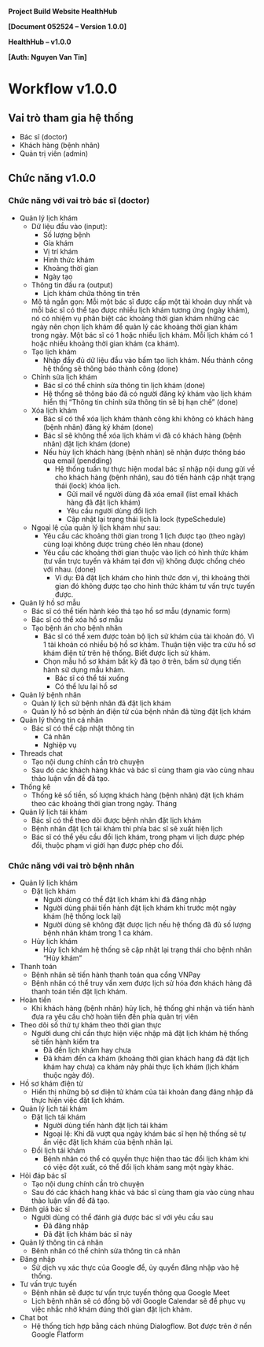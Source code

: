 **Project Build Website HealthHub**

**[Document 052524 – Version 1.0.0]**

**HealthHub – v1.0.0** 

**[Auth: Nguyen Van Tin]**
# **Workflow v1.0.0** 
## **Vai trò tham gia hệ thống**
- Bác sĩ (doctor)
- Khách hàng (bệnh nhân)
- Quản trị viên (admin)
## **Chức năng v1.0.0**
### **Chức năng với vai trò bác sĩ (doctor)**
- Quản lý lịch khám
  - Dữ liệu đầu vào (input): 
    - Số lượng bệnh
    - Gía khám
    - Vị trí khám
    - Hình thức khám
    - Khoảng thời gian
    - Ngày tạo
  - Thông tin đầu ra (output)
    - Lịch khám chứa thông tin trên
  - Mô tả ngắn gọn: Mỗi một bác sĩ được cấp một tài khoản duy nhất và mỗi bác sĩ có thể tạo được nhiều lịch khám tương ứng (ngày khám), nó có nhiệm vụ phân biệt các khoảng thời gian khám những các ngày nên chọn lịch khám để quản lý các khoảng thời gian khám trong ngày. Một bác sĩ có 1 hoặc nhiều lịch khám. Mỗi lịch khám có 1 hoặc nhiều khoảng thời gian khám (ca khám).
  - Tạo lịch khám
    - Nhập đẩy đủ dữ liệu đầu vào bấm tạo lịch khám. Nếu thành công hệ thống sẽ thông báo thành công (done)
  - Chỉnh sửa lịch khám
    - Bác sĩ có thể chỉnh sửa thông tin lịch khám (done)
    - Hệ thống sẽ thông báo đã có người đăng ký khám vào lịch khám hiển thị “Thông tin chỉnh sửa thông tin sẽ bị hạn chế” (done)
  - Xóa lịch khám
    - Bác sĩ có thể xóa lịch khám thành công khi không có khách hàng (bệnh nhân) đăng ký khám (done)
    - Bác sĩ sẽ không thể xóa lịch khám vì đã có khách hàng (bệnh nhân) đặt lịch khám (done)
    - Nếu hủy lịch khách hàng (bệnh nhân) sẽ nhận được thông báo qua email (pendding)
      - Hệ thống tuần tự thực hiện modal bác sĩ nhập nội dung gửi về cho khách hàng (bệnh nhân), sau đó tiến hành cập nhật trạng thái (lock) khóa lịch.
        - Gửi mail về người dùng đã xóa email (list email khách hàng đã đặt lịch khám)
        - Yêu cầu người dùng đổi lịch 
        - Cập nhật lại trạng thái lịch là lock (typeSchedule)
  - Ngoại lệ của quản lý lịch khám như sau:
    - Yêu cầu các khoảng thời gian trong 1 lịch được tạo (theo ngày) cùng loại không được trùng chéo lên nhau (done)
    - Yêu cầu các khoảng thời gian thuộc vào lịch có hình thức khám (tư vấn trực tuyến và khám tại đơn vị) không được chồng chéo với nhau. (done)
      - Ví dụ: Đã đặt lịch khám cho hình thức đơn vị, thì khoảng thời gian đó không được tạo cho hình thức khám tư vấn trực tuyến được.
- Quản lý hồ sơ mẫu
  - Bác sĩ có thể tiến hành kéo thả tạo hồ sơ mẫu (dynamic form)
  - Bác sĩ có thể xóa hồ sơ mẫu
  - Tạo bệnh án cho bệnh nhân
    - Bác sĩ có thể xem được toàn bộ lịch sử khám của tài khoản đó. Vì 1 tài khoản có nhiều bộ hồ sơ khám. Thuận tiện việc tra cứu hồ sơ khám điện tử trên hệ thống. Biết được lịch sử khám.
    - Chọn mẫu hồ sơ khám bất kỳ đã tạo ở trên, bấm sử dụng tiến hành sử dụng mẫu khám.
      - Bác sĩ có thể tái xuống
      - Có thể lưu lại hồ sơ
- Quản lý bệnh nhân
  - Quản lý lịch sử bệnh nhân đã đặt lịch khám
  - Quản lý hồ sơ bệnh án điện tử của bệnh nhân đã từng đặt lịch khám
- Quản lý thông tin cá nhân
  - Bác sĩ có thể cập nhật thông tin
    - Cá nhân
    - Nghiệp vụ
- Threads chat
  - Tạo nội dung chính cần trò chuyện
  - Sau đó các khách hàng khác và bác sĩ cùng tham gia vào cùng nhau thảo luận vấn đề đã tạo.
- Thống kê
  - Thống kê số tiền, số lượng khách hàng (bệnh nhân) đặt lịch khám theo các khoảng thời gian trong ngày. Tháng
- Quản lý lịch tái khám
  - Bác sĩ có thể theo dõi được bệnh nhân đặt lịch khám
  - Bệnh nhân đặt lịch tái khám thì phía bác sĩ sẽ xuất hiện lịch
  - Bác sĩ có thể yêu cầu đổi lịch khám, trong phạm vi lịch được phép đổi, thuộc phạm vi giới hạn được phép cho đổi.
### **Chức năng với vai trò bệnh nhân**
- Quản lý lịch khám
  - Đặt lịch khám
    - Người dùng có thể đặt lịch khám khi đã đăng nhập
    - Người dùng phải tiến hành đặt lịch khám khi trước một ngày khám (hệ thống lock lại)
    - Người dùng sẽ không đặt được lịch nếu hệ thống đã đủ số lượng bệnh nhân khám trong 1 ca khám.
  - Hủy lịch khám
    - Hủy lịch khám hệ thống sẽ cập nhật lại trạng thái cho bệnh nhân “Hủy khám”
- Thanh toán
  - Bệnh nhân sẽ tiến hành thanh toán qua cổng VNPay
  - Bệnh nhân có thể truy vấn xem được lịch sử hóa đơn khách hàng đã thanh toán tiền đặt lịch khám.
- Hoàn tiền
  - Khi khách hàng (bệnh nhân) hủy lịch, hệ thống ghi nhận và tiến hành đưa ra yêu cầu chờ hoàn tiền đến phía quản trị viên
- Theo dõi số thứ tự khám theo thời gian thực
  - Người dung chỉ cần thực hiện việc nhập mã đặt lịch khám hệ thống sẽ tiến hành kiểm tra
    - Đã đến lịch khám hay chưa
    - Đã khám đến ca khám (khoảng thời gian khách hang đã đặt lịch khám hay chưa) ca khám này phải thực lịch khám (lịch khám thuộc ngày đó).
- Hồ sơ khám điện từ
  - Hiển thị những bộ sơ điện tử khám của tài khoản đang đăng nhập đã thực hiện việc đặt lịch khám.
- Quản lý lịch tái khám
  - Đặt lịch tái khám
    - Người dùng tiến hành đặt lịch tái khám
    - Ngoại lệ: Khi đã vượt qua ngày khám bác sĩ hẹn hệ thống sẽ tự ẩn việc đặt lịch khám của bệnh nhân lại.
  - Đổi lịch tái khám
    - Bệnh nhân có thể có quyền thực hiện thao tác đổi lịch khám khi có việc đột xuất, có thể đổi lịch khám sang một ngày khác.
- Hỏi đáp bác sĩ
  - Tạo nội dung chính cần trò chuyện
  - Sau đó các khách hang khác và bác sĩ cùng tham gia vào cùng nhau thảo luận vấn đề đã tạo.
- Đánh giá bác sĩ
  - Người dùng có thể đánh giá được bác sĩ với yêu cầu sau
    - Đã đăng nhập
    - Đã đặt lịch khám bác sĩ này
- Quản lý thông tin cá nhân
  - Bênh nhân có thể chỉnh sửa thông tin cá nhân
- Đăng nhập
  - Sử dịch vụ xác thực của Google để, ủy quyền đăng nhập vào hệ thống.
- Tư vấn trực tuyến
  - Bệnh nhân sẽ được tư vấn trực tuyến thông qua Google Meet
  - Lịch bệnh nhân sẽ có đồng bộ với Google Calendar sẽ để phục vụ việc nhắc nhở khám đúng thời gian đặt lịch khám.
- Chat bot
  - Hệ thống tích hợp bằng cách nhúng Dialogflow. Bot được trên ở nền Google Flatform
